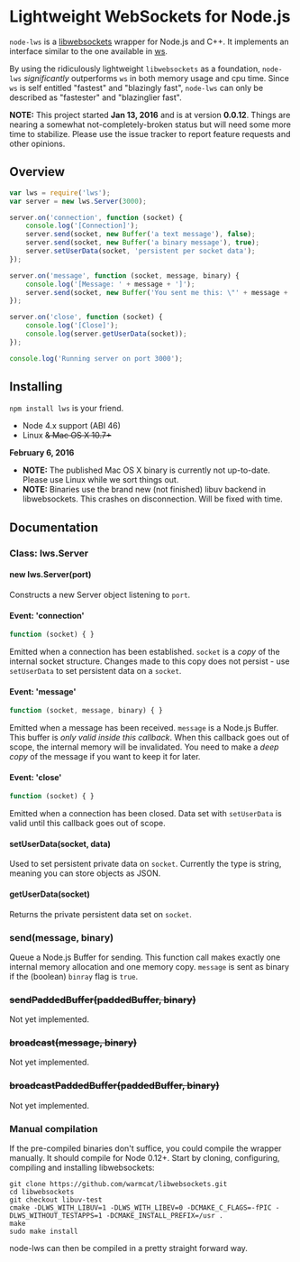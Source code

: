 # Lightweight WebSockets for Node.js
```node-lws``` is a [libwebsockets](https://libwebsockets.org/index.html) wrapper for Node.js and C++. It implements an interface similar to the one available in [ws](https://github.com/websockets/ws).

By using the ridiculously lightweight ```libwebsockets``` as a foundation, ```node-lws``` *significantly* outperforms ```ws``` in both memory usage and cpu time. Since ```ws``` is self entitled "fastest" and "blazingly fast", ```node-lws``` can only be described as "fastester" and "blazinglier fast".

**NOTE:** This project started **Jan 13, 2016** and is at version **0.0.12**. Things are nearing a somewhat not-completely-broken status but will need some more time to stabilize. Please use the issue tracker to report feature requests and other opinions.

## Overview
```javascript
var lws = require('lws');
var server = new lws.Server(3000);

server.on('connection', function (socket) {
    console.log('[Connection]');
    server.send(socket, new Buffer('a text message'), false);
    server.send(socket, new Buffer('a binary message'), true);
    server.setUserData(socket, 'persistent per socket data');
});

server.on('message', function (socket, message, binary) {
    console.log('[Message: ' + message + ']');
    server.send(socket, new Buffer('You sent me this: \"' + message + '\"'), false);
});

server.on('close', function (socket) {
    console.log('[Close]');
    console.log(server.getUserData(socket));
});

console.log('Running server on port 3000');
```

## Installing
```npm install lws``` is your friend.
* Node 4.x support (ABI 46)
* Linux ~~& Mac OS X 10.7+~~

**February 6, 2016**  
* **NOTE:** The published Mac OS X binary is currently not up-to-date. Please use Linux while we sort things out.  
* **NOTE:** Binaries use the brand new (not finished) libuv backend in libwebsockets. This crashes on disconnection. Will be fixed with time.

## Documentation

### Class: lws.Server

#### new lws.Server(port)
Constructs a new Server object listening to ```port```.

#### Event: 'connection'
```javascript
function (socket) { }
```

Emitted when a connection has been established. ```socket``` is a *copy* of the internal socket structure. Changes made to this copy does not persist - use ```setUserData``` to set persistent data on a ```socket```.

#### Event: 'message'
```javascript
function (socket, message, binary) { }
```

Emitted when a message has been received. ```message``` is a Node.js Buffer. This buffer is *only valid inside this callback*. When this callback goes out of scope, the internal memory will be invalidated. You need to make a *deep copy* of the message if you want to keep it for later.

#### Event: 'close'
```javascript
function (socket) { }
```

Emitted when a connection has been closed. Data set with ```setUserData``` is valid until this callback goes out of scope.

#### setUserData(socket, data)

Used to set persistent private data on ```socket```. Currently the type is string, meaning you can store objects as JSON.

#### getUserData(socket)

Returns the private persistent data set on ```socket```.

### send(message, binary)

Queue a Node.js Buffer for sending. This function call makes exactly one internal memory allocation and one memory copy. ```message``` is sent as binary if the (boolean) ```binray``` flag is ```true```.

### ~~sendPaddedBuffer(paddedBuffer, binary)~~

Not yet implemented.

### ~~broadcast(message, binary)~~

Not yet implemented.

### ~~broadcastPaddedBuffer(paddedBuffer, binary)~~

Not yet implemented.

### Manual compilation
If the pre-compiled binaries don't suffice, you could compile the wrapper manually. It should compile for Node 0.12+. Start by cloning, configuring, compiling and installing libwebsockets:
```
git clone https://github.com/warmcat/libwebsockets.git
cd libwebsockets
git checkout libuv-test
cmake -DLWS_WITH_LIBUV=1 -DLWS_WITH_LIBEV=0 -DCMAKE_C_FLAGS=-fPIC -DLWS_WITHOUT_TESTAPPS=1 -DCMAKE_INSTALL_PREFIX=/usr .
make
sudo make install
```
node-lws can then be compiled in a pretty straight forward way.
